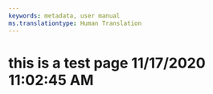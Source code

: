 ```yaml
---
keywords: metadata, user manual
ms.translationtype: Human Translation
---
```

# this is a test page 11/17/2020 11:02:45 AM